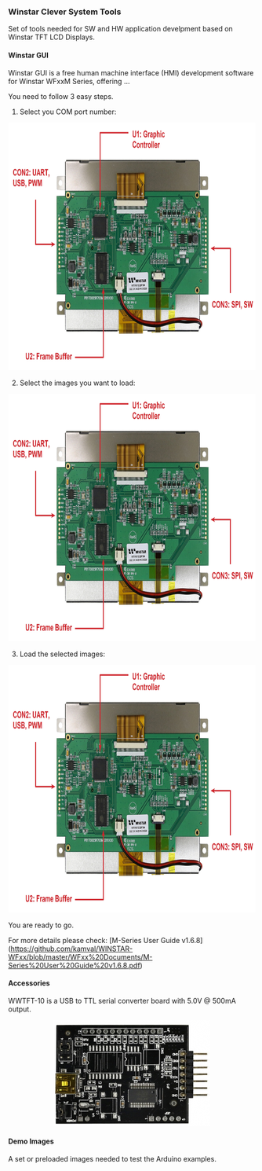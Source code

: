### Winstar Clever System Tools

Set of tools needed for SW and HW application develpment based on Winstar TFT LCD Displays.

#### Winstar GUI

Winstar GUI is a free human machine interface (HMI) development software for Winstar WFxxM Series, offering ...

You need to follow 3 easy steps.

1. Select you COM port number:

<p align="center">
  <img width="609" height="504" src="https://github.com/kamval/WINSTAR-WFxx/blob/master/WFxx%20Documents/WF57MTIBCDRT0-exp.jpg">
</p>

2. Select the images you want to load:

<p align="center">
  <img width="609" height="504" src="https://github.com/kamval/WINSTAR-WFxx/blob/master/WFxx%20Documents/WF57MTIBCDRT0-exp.jpg">
</p>

3. Load the selected images:

<p align="center">
  <img width="609" height="504" src="https://github.com/kamval/WINSTAR-WFxx/blob/master/WFxx%20Documents/WF57MTIBCDRT0-exp.jpg">
</p>

You are ready to go. 

For more details please check: [M-Series User Guide v1.6.8] (https://github.com/kamval/WINSTAR-WFxx/blob/master/WFxx%20Documents/M-Series%20User%20Guide%20v1.6.8.pdf)

#### Accessories

WWTFT-10 is a USB to TTL serial converter board with 5.0V @ 500mA output.

<p align="center">
  <img width="320" height="216" src="https://github.com/kamval/WINSTAR-WFxx/blob/master/WFxx%20Documents/WWTFT-10.jpg">
</p>


#### Demo Images

A set or preloaded images needed to test the Arduino examples. 